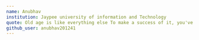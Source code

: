 ```yaml
---
name: Anubhav
institution: Jaypee university of information and Technology
quote: Old age is like everything else To make a success of it, you've got to start young.
github_user: anubhav201241
---
```

